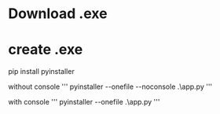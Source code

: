 # Download .exe


# create .exe
pip install pyinstaller


without console
'''
pyinstaller --onefile --noconsole .\app.py
'''

with console
'''
pyinstaller --onefile .\app.py
'''

